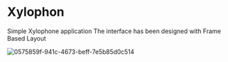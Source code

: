 # Xylophon
Simple Xylophone application
The interface has been designed with Frame Based Layout

![0575859f-941c-4673-beff-7e5b85d0c514](https://user-images.githubusercontent.com/110099004/230001806-81c97aa7-8b7c-472d-b15c-c5ce22398dae.jpg)


